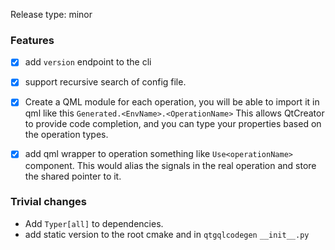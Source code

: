 Release type: minor

### Features
- [x] add `version` endpoint to the cli
- [x] support recursive search of config file.
- [x] Create a QML module for each operation, you will be able to import it in qml
like this `Generated.<EnvName>.<OperationName>` This allows QtCreator to provide
code completion, and you can type your properties based on the operation types.
- [x] add qml wrapper to operation something like `Use<operationName>` component.
  This would alias the signals in the real operation and store the shared pointer to it.


### Trivial changes
- Add `Typer[all]` to dependencies.
- add static version to the root cmake and in `qtgqlcodegen` `__init__.py`
